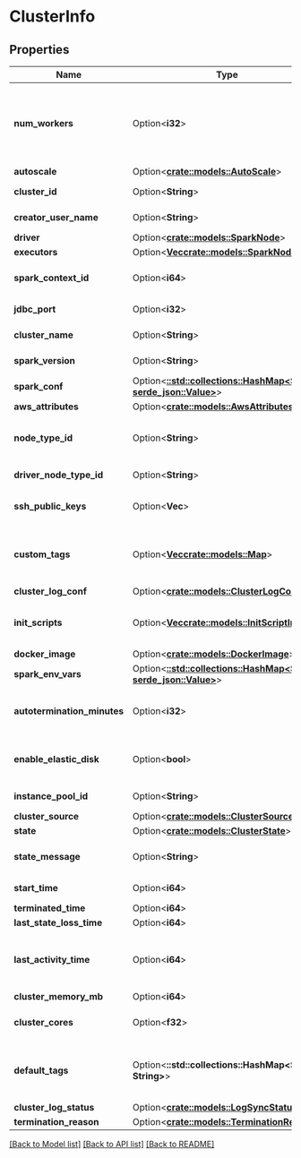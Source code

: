 # ClusterInfo

## Properties

Name | Type | Description | Notes
------------ | ------------- | ------------- | -------------
**num_workers** | Option<**i32**> | If num_workers, number of worker nodes that this cluster must have. A cluster has one Spark driver and num_workers executors for a total of num_workers + 1 Spark nodes. **Note:** When reading the properties of a cluster, this field reflects the desired number of workers rather than the actual number of workers. For instance, if a cluster is resized from 5 to 10 workers, this field is immediately updated to reflect the target size of 10 workers, whereas the workers listed in `executors` gradually increase from 5 to 10 as the new nodes are provisioned. | [optional]
**autoscale** | Option<[**crate::models::AutoScale**](AutoScale.md)> |  | [optional]
**cluster_id** | Option<**String**> | Canonical identifier for the cluster. This ID is retained during cluster restarts and resizes, while each new cluster has a globally unique ID. | [optional]
**creator_user_name** | Option<**String**> | Creator user name. The field won’t be included in the response if the user has already been deleted. | [optional]
**driver** | Option<[**crate::models::SparkNode**](SparkNode.md)> |  | [optional]
**executors** | Option<[**Vec<crate::models::SparkNode>**](SparkNode.md)> | Nodes on which the Spark executors reside. | [optional]
**spark_context_id** | Option<**i64**> | A canonical SparkContext identifier. This value _does_ change when the Spark driver restarts. The pair `(cluster_id, spark_context_id)` is a globally unique identifier over all Spark contexts. | [optional]
**jdbc_port** | Option<**i32**> | Port on which Spark JDBC server is listening in the driver node. No service listens on this port in executor nodes. | [optional]
**cluster_name** | Option<**String**> | Cluster name requested by the user. This doesn’t have to be unique. If not specified at creation, the cluster name is an empty string. | [optional]
**spark_version** | Option<**String**> | The runtime version of the cluster. You can retrieve a list of available runtime versions by using the [Runtime versions](https://docs.databricks.com/dev-tools/api/latest/clusters.html#runtime-versions) API call. | [optional]
**spark_conf** | Option<[**::std::collections::HashMap<String, serde_json::Value>**](serde_json::Value.md)> | An arbitrary object where the object key is a configuration propery name and the value is a configuration property value. | [optional]
**aws_attributes** | Option<[**crate::models::AwsAttributes**](AwsAttributes.md)> |  | [optional]
**node_type_id** | Option<**String**> | This field encodes, through a single value, the resources available to each of the Spark nodes in this cluster. For example, the Spark nodes can be provisioned and optimized for memory or compute intensive workloads. A list of available node types can be retrieved by using the [List node types](https://docs.databricks.com/dev-tools/api/latest/clusters.html#list-node-types) API call. | [optional]
**driver_node_type_id** | Option<**String**> | The node type of the Spark driver. This field is optional; if unset, the driver node type is set as the same value as `node_type_id` defined above. | [optional]
**ssh_public_keys** | Option<**Vec<String>**> | SSH public key contents that are added to each Spark node in this cluster. The corresponding private keys can be used to login with the user name `ubuntu` on port `2200`. Up to 10 keys can be specified. | [optional]
**custom_tags** | Option<[**Vec<crate::models::Map>**](map.md)> | An object containing a set of tags for cluster resources. Databricks tags all cluster resources (such as AWS instances and EBS volumes) with these tags in addition to default_tags.  **Note**:  * Tags are not supported on legacy node types such as compute-optimized and memory-optimized * Databricks allows at most 45 custom tags | [optional]
**cluster_log_conf** | Option<[**crate::models::ClusterLogConf**](ClusterLogConf.md)> |  | [optional]
**init_scripts** | Option<[**Vec<crate::models::InitScriptInfo>**](InitScriptInfo.md)> | The configuration for storing init scripts. Any number of destinations can be specified. The scripts are executed sequentially in the order provided. If `cluster_log_conf` is specified, init script logs are sent to `<destination>/<cluster-ID>/init_scripts`. | [optional]
**docker_image** | Option<[**crate::models::DockerImage**](DockerImage.md)> |  | [optional]
**spark_env_vars** | Option<[**::std::collections::HashMap<String, serde_json::Value>**](serde_json::Value.md)> | An arbitrary object where the object key is an environment variable name and the value is an environment variable value. | [optional]
**autotermination_minutes** | Option<**i32**> | Automatically terminates the cluster after it is inactive for this time in minutes. If not set, this cluster is not be automatically terminated. If specified, the threshold must be between 10 and 10000 minutes. You can also set this value to 0 to explicitly disable automatic termination. | [optional]
**enable_elastic_disk** | Option<**bool**> | Autoscaling Local Storage: when enabled, this cluster dynamically acquires additional disk space when its Spark workers are running low on disk space. This feature requires specific AWS permissions to function correctly - refer to [Autoscaling local storage](https://docs.databricks.com/clusters/configure.html#autoscaling-local-storage) for details. | [optional]
**instance_pool_id** | Option<**String**> | The optional ID of the instance pool to which the cluster belongs. Refer to [Pools](https://docs.databricks.com/clusters/instance-pools/index.html) for details. | [optional]
**cluster_source** | Option<[**crate::models::ClusterSource**](ClusterSource.md)> |  | [optional]
**state** | Option<[**crate::models::ClusterState**](ClusterState.md)> |  | [optional]
**state_message** | Option<**String**> | A message associated with the most recent state transition (for example, the reason why the cluster entered a `TERMINATED` state). This field is unstructured, and its exact format is subject to change. | [optional]
**start_time** | Option<**i64**> | Time (in epoch milliseconds) when the cluster creation request was received (when the cluster entered a `PENDING` state). | [optional]
**terminated_time** | Option<**i64**> | Time (in epoch milliseconds) when the cluster was terminated, if applicable. | [optional]
**last_state_loss_time** | Option<**i64**> | Time when the cluster driver last lost its state (due to a restart or driver failure). | [optional]
**last_activity_time** | Option<**i64**> | Time (in epoch milliseconds) when the cluster was last active. A cluster is active if there is at least one command that has not finished on the cluster. This field is available after the cluster has reached a `RUNNING` state. Updates to this field are made as best-effort attempts. Certain versions of Spark do not support reporting of cluster activity. Refer to [Automatic termination](https://docs.databricks.com/clusters/clusters-manage.html#automatic-termination) for details. | [optional]
**cluster_memory_mb** | Option<**i64**> | Total amount of cluster memory, in megabytes. | [optional]
**cluster_cores** | Option<**f32**> | Number of CPU cores available for this cluster. This can be fractional since certain node types are configured to share cores between Spark nodes on the same instance. | [optional]
**default_tags** | Option<**::std::collections::HashMap<String, String>**> | An object with key value pairs. The key length must be between 1 and 127 UTF-8 characters, inclusive. The value length must be less than or equal to 255 UTF-8 characters. For a list of all restrictions, see AWS Tag Restrictions: <https://docs.aws.amazon.com/AWSEC2/latest/UserGuide/Using_Tags.html#tag-restrictions> | [optional]
**cluster_log_status** | Option<[**crate::models::LogSyncStatus**](LogSyncStatus.md)> |  | [optional]
**termination_reason** | Option<[**crate::models::TerminationReason**](TerminationReason.md)> |  | [optional]

[[Back to Model list]](../README.md#documentation-for-models) [[Back to API list]](../README.md#documentation-for-api-endpoints) [[Back to README]](../README.md)


